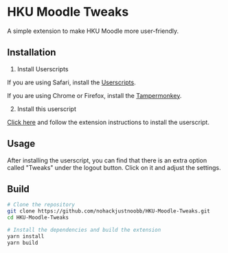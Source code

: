# HKU Moodle Tweaks

A simple extension to make HKU Moodle more user-friendly.

## Installation

1. Install Userscripts

If you are using Safari, install the [Userscripts](https://apps.apple.com/us/app/userscripts/id1463298887).

If you are using Chrome or Firefox, install the [Tampermonkey](https://www.tampermonkey.net/index.php).

2. Install this userscript

[Click here](https://raw.githubusercontent.com/nohackjustnoobb/HKU-Moodle-Tweaks/master/build/HKU%20Moodle%20Tweaks.user.js) and follow the extension instructions to install the userscript.

## Usage

After installing the userscript, you can find that there is an extra option called "Tweaks" under the logout button. Click on it and adjust the settings.

## Build

```bash
# Clone the repository
git clone https://github.com/nohackjustnoobb/HKU-Moodle-Tweaks.git
cd HKU-Moodle-Tweaks

# Install the dependencies and build the extension
yarn install
yarn build
```
